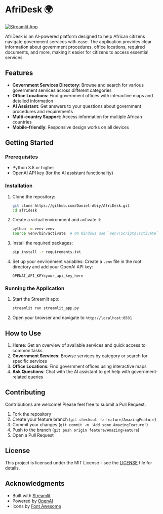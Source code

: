 # AfriDesk 🌍

[![Streamlit App](https://static.streamlit.io/badges/streamlit_badge_black_white.svg)](https://your-app-url.herokuapp.com/)

AfriDesk is an AI-powered platform designed to help African citizens navigate government services with ease. The application provides clear information about government procedures, office locations, required documents, and more, making it easier for citizens to access essential services.

## Features

- **Government Services Directory**: Browse and search for various government services across different categories
- **Office Locations**: Find government offices with interactive maps and detailed information
- **AI Assistant**: Get answers to your questions about government procedures and requirements
- **Multi-country Support**: Access information for multiple African countries
- **Mobile-friendly**: Responsive design works on all devices

## Getting Started

### Prerequisites

- Python 3.8 or higher
- OpenAI API key (for the AI assistant functionality)

### Installation

1. Clone the repository:
   ```bash
   git clone https://github.com/Daniel-Abiy/AfriDesk.git
   cd afridesk
   ```

2. Create a virtual environment and activate it:
   ```bash
   python -m venv venv
   source venv/bin/activate  # On Windows use `venv\Scripts\activate`
   ```

3. Install the required packages:
   ```bash
   pip install -r requirements.txt
   ```

4. Set up your environment variables:
   Create a `.env` file in the root directory and add your OpenAI API key:
   ```
   OPENAI_API_KEY=your_api_key_here
   ```

### Running the Application

1. Start the Streamlit app:
   ```bash
   streamlit run streamlit_app.py
   ```

2. Open your browser and navigate to `http://localhost:8501`

## How to Use

1. **Home**: Get an overview of available services and quick access to common tasks
2. **Government Services**: Browse services by category or search for specific services
3. **Office Locations**: Find government offices using interactive maps
4. **Ask Questions**: Chat with the AI assistant to get help with government-related queries

## Contributing

Contributions are welcome! Please feel free to submit a Pull Request.

1. Fork the repository
2. Create your feature branch (`git checkout -b feature/AmazingFeature`)
3. Commit your changes (`git commit -m 'Add some AmazingFeature'`)
4. Push to the branch (`git push origin feature/AmazingFeature`)
5. Open a Pull Request

## License

This project is licensed under the MIT License - see the [LICENSE](LICENSE) file for details.

## Acknowledgments

- Built with [Streamlit](https://streamlit.io/)
- Powered by [OpenAI](https://openai.com/)
- Icons by [Font Awesome](https://fontawesome.com/)
